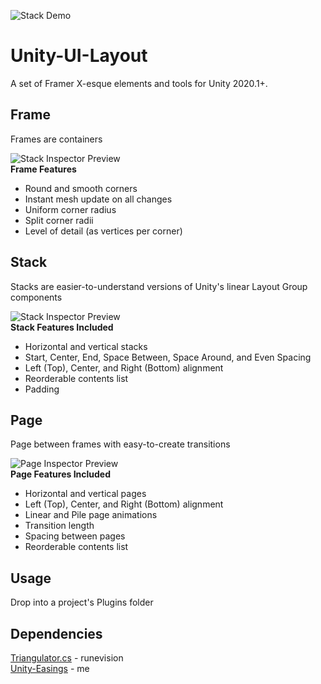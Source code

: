 ![Stack Demo](https://raw.githubusercontent.com/ryanslikesocool/Unity-UI-Layout/master/images/StackPreview.png)

# Unity-UI-Layout
A set of Framer X-esque elements and tools for Unity 2020.1+.  

## Frame
Frames are containers

![Stack Inspector Preview](https://raw.githubusercontent.com/ryanslikesocool/Unity-UI-Layout/master/images/FrameInspectorPreview.png)  
**Frame Features**  
- Round and smooth corners
- Instant mesh update on all changes
- Uniform corner radius
- Split corner radii
- Level of detail (as vertices per corner)

## Stack
Stacks are easier-to-understand versions of Unity's linear Layout Group components

![Stack Inspector Preview](https://raw.githubusercontent.com/ryanslikesocool/Unity-UI-Layout/master/images/StackInspectorPreview.png)  
**Stack Features Included**
- Horizontal and vertical stacks
- Start, Center, End, Space Between, Space Around, and Even Spacing
- Left (Top), Center, and Right (Bottom) alignment
- Reorderable contents list
- Padding

## Page
Page between frames with easy-to-create transitions

![Page Inspector Preview](https://raw.githubusercontent.com/ryanslikesocool/Unity-UI-Layout/master/images/PageInspectorPreview.png)  
**Page Features Included**
- Horizontal and vertical pages
- Left (Top), Center, and Right (Bottom) alignment
- Linear and Pile page animations
- Transition length
- Spacing between pages
- Reorderable contents list

## Usage
Drop into a project's Plugins folder

## Dependencies
[Triangulator.cs](http://wiki.unity3d.com/index.php/Triangulator) - runevision  
[Unity-Easings](https://github.com/ryanslikesocool/Unity-Easings) - me
